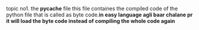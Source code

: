topic no1.
the __pycache__ file
this file containes the compiled code of the python file that is called as byte code.<strong>in easy language agli baar chalane pr it will load the byte code instead of compiling the whole code again<strong>

